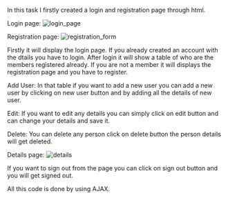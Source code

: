 In this task I firstly created a login and registration page through html. 

Login page:
![login_page](https://user-images.githubusercontent.com/99468260/169962444-1a258a23-fe9f-426c-b280-c7052e33f9b4.png)

Registration page:
![registration_form](https://user-images.githubusercontent.com/99468260/169962568-db5049b5-e2ef-4d1f-8269-762e609d36f1.png)

Firstly it will display the login page. If you already created an account with the dtails you have to login. After login it will show a table of who 
are the members registered already. If you are not a member it will displays the registration page and you have to register.

Add User:  In that table if you want to add a new user you can add a new user by clicking on new user button and by adding all the details of new user.

Edit:  If you want to edit any details you can simply click on edit button and can change your details and save it.

Delete:  You can delete any person click on delete button the person details will get deleted.

Details page:
![details](https://user-images.githubusercontent.com/99468260/169964004-5c64f4e5-2898-46c6-9d7e-fd21c3c00fc9.png)

If you want to sign out from the page you can click on sign out button and you will get signed out.

All this code is done by using AJAX.
